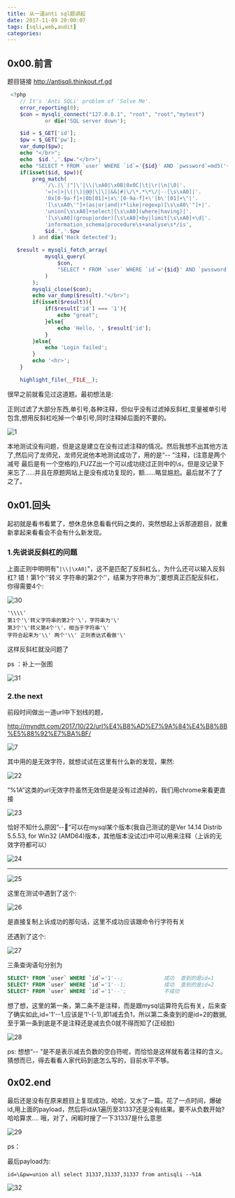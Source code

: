 ```yaml
---
title: 从一道anti sql题讲起
date: 2017-11-09 20:00:07
tags: [sqli,web,audit]
categories:
---
```


## 0x00.前言

题目链接 http://antisqli.thinkout.rf.gd

```php
 <?php
    // It's 'Anti SQLi' problem of 'Solve Me'.
    error_reporting(0);
    $con = mysqli_connect("127.0.0.1", "root", "root","mytest")
            or die('SQL server down');

    $id = $_GET['id'];
    $pw = $_GET['pw'];
    var_dump($pw);
    echo "</br>";
    echo  $id.','.$pw."</br>";
    echo "SELECT * FROM `user` WHERE `id`='{$id}' AND `pwssword`=md5('{$pw}');"."</br>";
    if(isset($id, $pw)){
        preg_match(
            '/\.|\`|"|\'|\\|\xA0|\x0B|0x0C|\t|\r|\n|\0|'.
            '=|<|>|\(|\)|@@|\|\||&&|#|\/\*.*\*\/|--[\s\xA0]|'.
            '0x[0-9a-f]+|0b[01]+|x\'[0-9a-f]+\'|b\'[01]+\'|'.
            '[\s\xA0\'"]+(as|or|and|r*like|regexp)[\s\xA0\'"]+|'.
            'union[\s\xA0]+select|[\s\xA0](where|having)|'.
            '[\s\xA0](group|order)[\s\xA0]+by|limit[\s\xA0]+\d|'.
            'information_schema|procedure\s+analyse\s*/is',
            $id.','.$pw
        ) and die('Hack detected');
```

<!-- more -->

```php
   $result = mysqli_fetch_array(
            mysqli_query(
                $con, 
                "SELECT * FROM `user` WHERE `id`='{$id}' AND `pwssword`=md5('{$pw}');"
            )
        );
        mysqli_close($con);
        echo var_dump($result)."</br>";
        if(isset($result)){
            if($result['id'] === '1'){
                echo "great";
            }else{
                echo 'Hello, ', $result['id'];
            }
        }else{
            echo 'Login failed';
        }
        echo '<hr>';
    }

    highlight_file(__FILE__); 
```

很早之前就看见过这道题。最初想法是:

正则过滤了大部分东西,单引号,各种注释，但似乎没有过滤掉反斜杠,变量被单引号包含,想用反斜杠吃掉一个单引号,同时注释掉后面的不要的。

![1](http://myndtt.github.io/images/21.png)

本地测试没有问题，但是这是建立在没有过滤注释的情况。然后我想不出其他方法了,然后问了龙师兄，龙师兄说他本地测试成功了，用的是“-- ”注释，(注意是两个减号 最后是有一个空格的),FUZZ出一个可以成功绕过正则中的\s，但是没记录下来忘了.....并且在原题网站上是没有成功复现的，额......略显尴尬。最后就不了了之了。

## 0x01.回头

起初就是看书看累了，想休息休息看看代码之类的，突然想起上诉那道题目，就重新拿起来看看会不会有什么新发现。

### 1.先说说反斜杠的问题

上面正则中明明有"`|\\|\xA0|`"，这不是匹配了反斜杠么，为什么还可以输入反斜杠? 错！第1个'\'转义 字符串的第2个'\'，结果为字符串为'\',要想真正匹配反斜杠，你得需要4个:

![30](http://myndtt.github.io/images/30.png)

```
'\\\\' 
第1个'\'转义字符串的第2个'\'，字符串为'\'
第3个'\'转义第4个'\'，相当于字符串'\'
字符合起来为'\\' 两个'\\' 正则表达式看做'\'
```

这样反斜杠就没问题了

ps ：补上一张图

![31](http://myndtt.github.io/images/31.png)

### 2.the next

前段时间做出一道url中下划线的题，

 http://myndtt.com/2017/10/22/url%E4%B8%AD%E7%9A%84%E4%B8%8B%E5%88%92%E7%BA%BF/

![7](http://myndtt.github.io/images/7.png)

其中用的是无效字符，就想试试在这里有什么新的发现，果然:

![22](http://myndtt.github.io/images/22.png)



“%1A”这类的url无效字符虽然无效但是是没有过滤掉的，我们用chrome来看更直接

![23](http://myndtt.github.io/images/23.png)

恰好不知什么原因”--“可以在mysql某个版本(我自己测试的是Ver 14.14 Distrib 5.5.53, for Win32 (AMD64)版本，其他版本没试过)中可以用来注释（上诉的无效字符都可以）

![24](http://myndtt.github.io/images/24.png)

----------------------------------------------------------------------------------------------------------------------------------------

![25](http://myndtt.github.io/images/25.png)

这里在测试中遇到了这个:

![26](http://myndtt.github.io/images/26.png)

是直接复制上诉成功的那句话，这里不成功应该跟命令行字符有关

还遇到了这个:

![27](http://myndtt.github.io/images/27.png)

三条查询语句分别为

```sql
SELECT* FROM `user` WHERE `id`='1'--;             成功  查到的是id=1
SELECT* FROM `user` WHERE `id`='1'--1;            成功  查到的是id=2
SELECT* FROM `user` WHERE `id`='1'--';            不成功
```

想了想，这里的第一条，第二条不是注释，而是跟mysql运算符先后有关，后来查了确实如此,id='1'--1,应该是‘1’-(-1),即1减去负1，所以第二条查到的是id=2的数据,至于第一条到底是不是注释还是减去负0就不得而知了(正经脸)

![28](http://myndtt.github.io/images/28.png)

ps: 想想“-- ”是不是表示减去负数的空白符呢，而恰恰是这样就有着注释的含义。猜想而已，得去看看人家代码到底怎么写的，目前水平不够。

## 0x02.end

最后还是没有在原来题目上复现成功，哈哈，又水了一篇。花了一点时间，爆破id,用上面的payload，然后将id从1遍历至31337还是没有结果。要不从负数开始?哈哈算求....  哦，对了，闲暇时搜了一下31337是什么意思

![29](http://myndtt.github.io/images/29.png)



ps：

最后payload为:

```
id=\&pw=union all select 31337,31337,31337 from antisqli --%1A
```

![32](http://myndtt.github.io/images/32.png)

